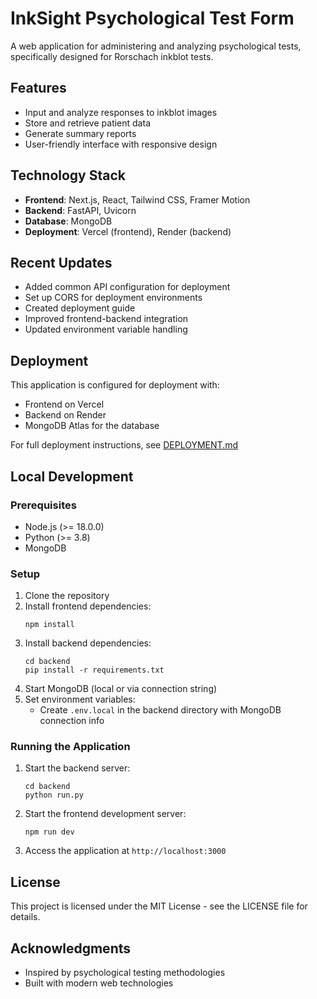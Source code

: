 # InkSight Psychological Test Form

A web application for administering and analyzing psychological tests, specifically designed for Rorschach inkblot tests.

## Features

- Input and analyze responses to inkblot images
- Store and retrieve patient data
- Generate summary reports
- User-friendly interface with responsive design

## Technology Stack

- **Frontend**: Next.js, React, Tailwind CSS, Framer Motion
- **Backend**: FastAPI, Uvicorn
- **Database**: MongoDB
- **Deployment**: Vercel (frontend), Render (backend)

## Recent Updates

- Added common API configuration for deployment
- Set up CORS for deployment environments
- Created deployment guide
- Improved frontend-backend integration
- Updated environment variable handling

## Deployment

This application is configured for deployment with:
- Frontend on Vercel
- Backend on Render
- MongoDB Atlas for the database

For full deployment instructions, see [DEPLOYMENT.md](DEPLOYMENT.md)

## Local Development

### Prerequisites

- Node.js (>= 18.0.0)
- Python (>= 3.8)
- MongoDB

### Setup

1. Clone the repository
2. Install frontend dependencies:
   ```
   npm install
   ```
3. Install backend dependencies:
   ```
   cd backend
   pip install -r requirements.txt
   ```
4. Start MongoDB (local or via connection string)
5. Set environment variables:
   - Create `.env.local` in the backend directory with MongoDB connection info

### Running the Application

1. Start the backend server:
   ```
   cd backend
   python run.py
   ```
2. Start the frontend development server:
   ```
   npm run dev
   ```
3. Access the application at `http://localhost:3000`

## License

This project is licensed under the MIT License - see the LICENSE file for details.

## Acknowledgments

- Inspired by psychological testing methodologies
- Built with modern web technologies
